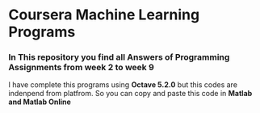 # Coursera Machine Learning Programs

### In This repository you find all **Answers** of **Programming Assignments** from week 2 to week 9
 I have complete this programs using **Octave 5.2.0** but this codes are indenpend from platfrom. So you can copy and paste this code in **Matlab and Matlab Online**

